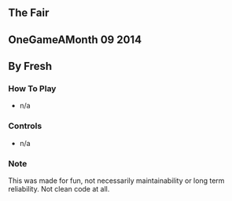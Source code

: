 ## The Fair
## OneGameAMonth 09 2014
##  By Fresh

### How To Play
- n/a

### Controls
- n/a

### Note
This was made for fun, not necessarily maintainability or long term reliability. Not clean code at all.

